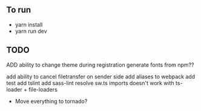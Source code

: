 ## To run
 - yarn install
 - yarn run dev

## TODO

ADD ability to change theme during registration
generate fonts from npm??

add ability to cancel filetransfer on sender side
add aliases to webpack
add test
add tslint
add sass-lint
resolve sw.ts imports doesn't work with ts-loader + file-loaders
- Move everything to tornado?